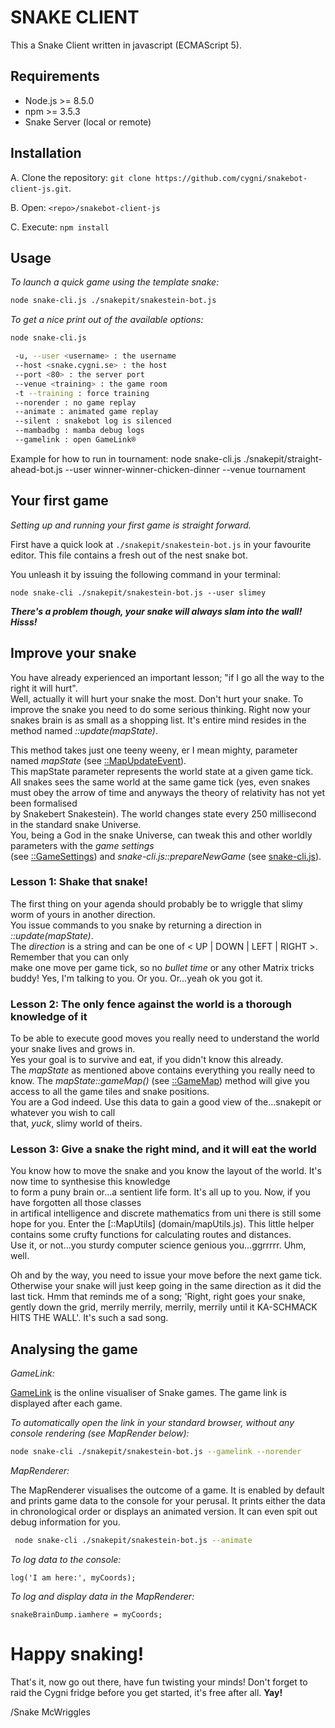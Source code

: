 # SNAKE CLIENT

This a Snake Client written in javascript (ECMAScript 5).

## Requirements

* Node.js >= 8.5.0 
* npm >= 3.5.3
* Snake Server (local or remote)

## Installation

A. Clone the repository: `git clone https://github.com/cygni/snakebot-client-js.git`.

B. Open: `<repo>/snakebot-client-js`

C. Execute: `npm install`


## Usage

*To launch a quick game using the template snake:*

```bash 
node snake-cli.js ./snakepit/snakestein-bot.js
```

*To get a nice print out of the available options:*

```bash 
node snake-cli.js

 -u, --user <username> : the username
 --host <snake.cygni.se> : the host
 --port <80> : the server port
 --venue <training> : the game room
 -t --training : force training
 --norender : no game replay
 --animate : animated game replay
 --silent : snakebot log is silenced
 --mambadbg : mamba debug logs
 --gamelink : open GameLink®
```

Example for how to run in tournament:
node snake-cli.js ./snakepit/straight-ahead-bot.js --user winner-winner-chicken-dinner --venue tournament

## Your first game

*Setting up and running your first game is straight forward.*  

First have a quick look at `./snakepit/snakestein-bot.js` in your favourite editor.
This file contains a fresh out of the nest snake bot.

You unleash it by issuing the following command in your terminal:

`node snake-cli ./snakepit/snakestein-bot.js --user slimey`

***There's a problem though, your snake will always slam into the wall! Hisss!***

## Improve your snake

You have already experienced an important lesson; "if I go all the way to the right it will hurt".  
Well, actually it will hurt your snake the most. Don't hurt your snake. 
To improve the snake you need to do some serious thinking. Right now your snakes brain is as small as a shopping list. It's entire mind resides in the method named *::update(mapState)*.

This method takes just one teeny weeny, er I mean mighty, parameter named *mapState* (see [::MapUpdateEvent](domain/mamba/mapUpdateEvent.js)).     
This mapState parameter represents the world state at a given game tick. All snakes sees the same world at the same game tick (yes, even snakes must obey the arrow of time and anyways the theory of relativity has not yet been formalised  
by Snakebert Snakestein). The world changes state every 250 millisecond in the standard snake Universe.   
You, being a God in the snake Universe, can tweak this and other worldly parameters with the *game settings*   
(see [::GameSettings](domain/mamba/gameSettings.js)) and *snake-cli.js::prepareNewGame* (see [snake-cli.js](snake-cli.js)).

### Lesson 1: Shake that snake!

The first thing on your agenda should probably be to wriggle that slimy worm of yours in another direction.  
You issue commands to you snake by returning a direction in *::update(mapState)*.   
The *direction* is a string and can be one of < UP | DOWN | LEFT | RIGHT >. Remember that you can only  
make one move per game tick, so no *bullet time* or any other Matrix tricks buddy! Yes, I'm talking to you. Or you. Or...yeah ok you got it. 

### Lesson 2: The only fence against the world is a thorough knowledge of it

To be able to execute good moves you really need to understand the world your snake lives and grows in.    
Yes your goal is to survive and eat, if you didn't know this already.  
The *mapState* as mentioned above contains everything you really need to know. The *mapState::gameMap()* (see [::GameMap](domain/mamba/gameMap.js))
method will give you access to all the game tiles and snake positions.  
You are a God indeed. Use this data to gain a good view of the...snakepit or whatever you wish to call  
that, *yuck*, slimy world of theirs.

### Lesson 3: Give a snake the right mind, and it will eat the world

You know how to move the snake and you know the layout of the world. It's now time to synthesise this knowledge      
to form a puny brain or...a sentient life form. It's all up to you. Now, if you have forgotten all those classes     
in artifical intelligence and discrete mathematics from uni there is still some hope for you. Enter the [::MapUtils] (domain/mapUtils.js). This little helper contains some crufty functions for calculating routes and distances.   
Use it, or not...you sturdy computer science genious you...ggrrrrr. Uhm, well.  

Oh and by the way, you need to issue your move before the next game tick. Otherwise your snake will just keep going in the same direction as it did the last tick. Hmm that reminds me of a song; 'Right, right goes your snake, gently down the grid, merrily merrily, merrily, merrily until it KA-SCHMACK HITS THE WALL'. It's such a sad song.

## Analysing the game 
 
*GameLink:*

[GameLink](http://game.snake.cygni.se/) is the online visualiser of Snake games.
The game link is displayed after each game. 

*To automatically open the link in your standard browser, without any console rendering (see MapRender below):*

```bash 
node snake-cli ./snakepit/snakestein-bot.js --gamelink --norender
```
 
*MapRenderer:*
 
The MapRenderer visualises the outcome of a game. It is enabled by default and prints game data to the console for your perusal. It prints either the data in chronological order or displays an animated version. It can even spit out debug information for you.

```bash 
 node snake-cli ./snakepit/snakestein-bot.js --animate
```

*To log data to the console:*

```
log('I am here:', myCoords);
```

*To log and display data in the MapRenderer:*

```
snakeBrainDump.iamhere = myCoords;
```

# Happy snaking!

That's it, now go out there, have fun twisting your minds!
Don't forget to raid the Cygni fridge before you get started, it's free after all. **Yay!**

/Snake McWriggles
